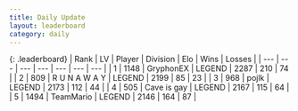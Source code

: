 ```yaml
---
title: Daily Update
layout: leaderboard
category: daily
---
```


{: .leaderboard}
| Rank | LV | Player | Division | Elo | Wins | Losses |
| --- | --- | --- | --- | --- | --- | --- |
| <span data-change="0">1</span> | 1148 | <span title="ID: 315148">GryphonEX</span> | LEGEND | <span data-change="0">2287</span> | <span data-change="0">210</span> | <span data-change="0">74</span> |
| <span data-change="0">2</span> | 809 | <span title="ID: 66144">R U N A W A Y</span> | LEGEND | <span data-change="34">2199</span> | <span data-change="13">85</span> | <span data-change="2">23</span> |
| <span data-change="0">3</span> | 968 | <span title="ID: 4783">pojlk</span> | LEGEND | <span data-change="12">2173</span> | <span data-change="11">112</span> | <span data-change="5">44</span> |
| <span data-change="1">4</span> | 505 | <span title="ID: 382502">Cave is gay</span> | LEGEND | <span data-change="39">2167</span> | <span data-change="11">115</span> | <span data-change="2">64</span> |
| <span data-change="-1">5</span> | 1494 | <span title="ID: 164871">TeamMario</span> | LEGEND | <span data-change="0">2146</span> | <span data-change="25">164</span> | <span data-change="14">87</span> |